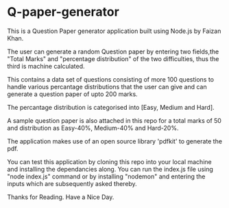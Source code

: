 # Q-paper-generator

This is a Question Paper generator application built using Node.js by Faizan Khan.


The user can generate a random Question paper by entering two fields,the "Total Marks" and "percentage distribution" of the two difficulties, thus the 
third is machine calculated.


This contains a data set of questions consisting of more 100 questions to handle various percantage distributions that the user can give 
and can generate a question paper of upto 200 marks.

The percantage distribution is categorised into [Easy, Medium and Hard].

A sample question paper is also attached in this repo for a total marks of 50 and distribution as Easy-40%, Medium-40% and Hard-20%.

The application makes use of an open source library 'pdfkit' to generate the pdf. 

You can test this application by cloning this repo into your local machine and installing the dependancies along. 
You can run the index.js file using "node index.js" command or by installing "nodemon" and entering the inputs which are subsequently asked thereby.

Thanks for Reading. Have a Nice Day.

